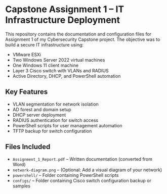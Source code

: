# Capstone Assignment 1 – IT Infrastructure Deployment

This repository contains the documentation and configuration files for Assignment 1 of my Cybersecurity Capstone project. The objective was to build a secure IT infrastructure using:

- VMware ESXi
- Two Windows Server 2022 virtual machines
- One Windows 11 client machine
- Layer 3 Cisco switch with VLANs and RADIUS
- Active Directory, DHCP, and PowerShell automation

## Key Features
- VLAN segmentation for network isolation
- AD forest and domain setup
- DHCP server deployment
- RADIUS authentication for switch access
- PowerShell scripts for user management automation
- TFTP backup for switch configuration

## Files Included
- `Assignment_1_Report.pdf` – Written documentation (converted from Word)
- `network-diagram.png` – (Optional: Add a visual diagram of your network)
- `powershell/` – Folder containing PowerShell scripts
- `configs/` – Folder containing Cisco switch configuration backup or samples
